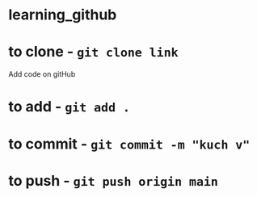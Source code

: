 # learning_github

# to clone - `git clone link`

 Add code on gitHub
# to add - `git add .`
# to commit - `git commit -m "kuch v"`
# to push - `git push origin main`
